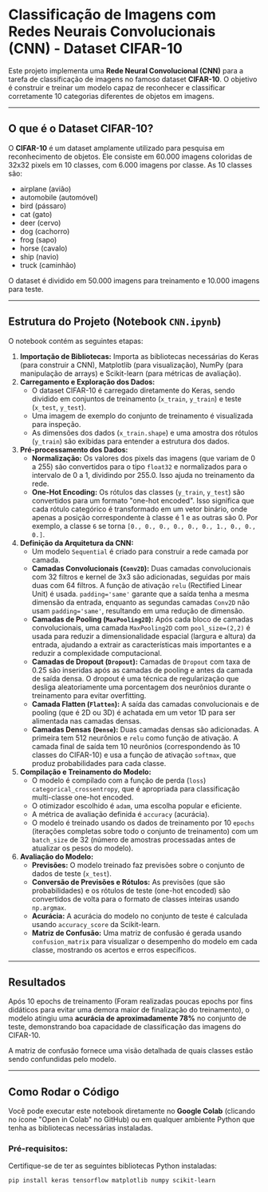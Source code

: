 # Classificação de Imagens com Redes Neurais Convolucionais (CNN) - Dataset CIFAR-10

Este projeto implementa uma **Rede Neural Convolucional (CNN)** para a tarefa de classificação de imagens no famoso dataset **CIFAR-10**. O objetivo é construir e treinar um modelo capaz de reconhecer e classificar corretamente 10 categorias diferentes de objetos em imagens.

---

## O que é o Dataset CIFAR-10?

O **CIFAR-10** é um dataset amplamente utilizado para pesquisa em reconhecimento de objetos. Ele consiste em 60.000 imagens coloridas de 32x32 pixels em 10 classes, com 6.000 imagens por classe. As 10 classes são:

* airplane (avião)
* automobile (automóvel)
* bird (pássaro)
* cat (gato)
* deer (cervo)
* dog (cachorro)
* frog (sapo)
* horse (cavalo)
* ship (navio)
* truck (caminhão)

O dataset é dividido em 50.000 imagens para treinamento e 10.000 imagens para teste.

---

## Estrutura do Projeto (Notebook `CNN.ipynb`)

O notebook contém as seguintes etapas:

1.  **Importação de Bibliotecas:** Importa as bibliotecas necessárias do Keras (para construir a CNN), Matplotlib (para visualização), NumPy (para manipulação de arrays) e Scikit-learn (para métricas de avaliação).
2.  **Carregamento e Exploração dos Dados:**
    * O dataset CIFAR-10 é carregado diretamente do Keras, sendo dividido em conjuntos de treinamento (`x_train`, `y_train`) e teste (`x_test`, `y_test`).
    * Uma imagem de exemplo do conjunto de treinamento é visualizada para inspeção.
    * As dimensões dos dados (`x_train.shape`) e uma amostra dos rótulos (`y_train`) são exibidas para entender a estrutura dos dados.
3.  **Pré-processamento dos Dados:**
    * **Normalização:** Os valores dos pixels das imagens (que variam de 0 a 255) são convertidos para o tipo `float32` e normalizados para o intervalo de 0 a 1, dividindo por 255.0. Isso ajuda no treinamento da rede.
    * **One-Hot Encoding:** Os rótulos das classes (`y_train`, `y_test`) são convertidos para um formato "one-hot encoded". Isso significa que cada rótulo categórico é transformado em um vetor binário, onde apenas a posição correspondente à classe é 1 e as outras são 0. Por exemplo, a classe `6` se torna `[0., 0., 0., 0., 0., 0., 1., 0., 0., 0.]`.
4.  **Definição da Arquitetura da CNN:**
    * Um modelo `Sequential` é criado para construir a rede camada por camada.
    * **Camadas Convolucionais (`Conv2D`):** Duas camadas convolucionais com 32 filtros e kernel de 3x3 são adicionadas, seguidas por mais duas com 64 filtros. A função de ativação `relu` (Rectified Linear Unit) é usada. `padding='same'` garante que a saída tenha a mesma dimensão da entrada, enquanto as segundas camadas `Conv2D` não usam `padding='same'`, resultando em uma redução de dimensão.
    * **Camadas de Pooling (`MaxPooling2D`):** Após cada bloco de camadas convolucionais, uma camada `MaxPooling2D` com `pool_size=(2,2)` é usada para reduzir a dimensionalidade espacial (largura e altura) da entrada, ajudando a extrair as características mais importantes e a reduzir a complexidade computacional.
    * **Camadas de Dropout (`Dropout`):** Camadas de `Dropout` com taxa de 0.25 são inseridas após as camadas de pooling e antes da camada de saída densa. O dropout é uma técnica de regularização que desliga aleatoriamente uma porcentagem dos neurônios durante o treinamento para evitar overfitting.
    * **Camada Flatten (`Flatten`):** A saída das camadas convolucionais e de pooling (que é 2D ou 3D) é achatada em um vetor 1D para ser alimentada nas camadas densas.
    * **Camadas Densas (`Dense`):** Duas camadas densas são adicionadas. A primeira tem 512 neurônios e `relu` como função de ativação. A camada final de saída tem 10 neurônios (correspondendo às 10 classes do CIFAR-10) e usa a função de ativação `softmax`, que produz probabilidades para cada classe.
5.  **Compilação e Treinamento do Modelo:**
    * O modelo é compilado com a função de perda (`loss`) `categorical_crossentropy`, que é apropriada para classificação multi-classe one-hot encoded.
    * O otimizador escolhido é `adam`, uma escolha popular e eficiente.
    * A métrica de avaliação definida é `accuracy` (acurácia).
    * O modelo é treinado usando os dados de treinamento por 10 `epochs` (iterações completas sobre todo o conjunto de treinamento) com um `batch_size` de 32 (número de amostras processadas antes de atualizar os pesos do modelo).
6.  **Avaliação do Modelo:**
    * **Previsões:** O modelo treinado faz previsões sobre o conjunto de dados de teste (`x_test`).
    * **Conversão de Previsões e Rótulos:** As previsões (que são probabilidades) e os rótulos de teste (one-hot encoded) são convertidos de volta para o formato de classes inteiras usando `np.argmax`.
    * **Acurácia:** A acurácia do modelo no conjunto de teste é calculada usando `accuracy_score` da Scikit-learn.
    * **Matriz de Confusão:** Uma matriz de confusão é gerada usando `confusion_matrix` para visualizar o desempenho do modelo em cada classe, mostrando os acertos e erros específicos.

---

## Resultados

Após 10 epochs de treinamento (Foram realizadas poucas epochs por fins didáticos para evitar uma demora maior de finalização do treinamento), o modelo atingiu uma **acurácia de aproximadamente 78%** no conjunto de teste, demonstrando boa capacidade de classificação das imagens do CIFAR-10.

A matriz de confusão fornece uma visão detalhada de quais classes estão sendo confundidas pelo modelo.

---

## Como Rodar o Código

Você pode executar este notebook diretamente no **Google Colab** (clicando no ícone "Open in Colab" no GitHub) ou em qualquer ambiente Python que tenha as bibliotecas necessárias instaladas.

### Pré-requisitos:

Certifique-se de ter as seguintes bibliotecas Python instaladas:

```bash
pip install keras tensorflow matplotlib numpy scikit-learn
